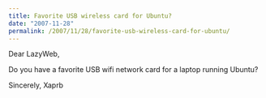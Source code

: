 ```yaml
---
title: Favorite USB wireless card for Ubuntu?
date: "2007-11-28"
permalink: /2007/11/28/favorite-usb-wireless-card-for-ubuntu/
---
```

Dear LazyWeb,

Do you have a favorite USB wifi network card for a laptop running Ubuntu?

Sincerely, Xaprb
